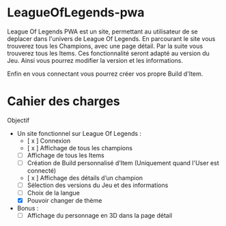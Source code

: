 # LeagueOfLegends-pwa

League Of Legends PWA est un site, permettant au utilisateur de se deplacer dans l'univers de League Of Legends.
En parcourant le site vous trouverez tous les Champions, avec une page détail. Par la suite vous trouverez tous les Items.
Ces fonctionnalité seront adapté au version du Jeu. Ainsi vous pourrez modifier la version et les informations.

Enfin en vous connectant vous pourrez créer vos propre Build d'Item.





# Cahier des charges


Objectif

* Un site fonctionnel sur League Of Legends :
    - [ x ]  Connexion
    - [ x ]	Affichage de tous les champions
    - [ ]	Affichage de tous les Items
    - [ ]	Création de Build personnalisé d’Item (Uniquement quand l'User est connecté)
    - [ x ]	Affichage des détails d’un champion
    - [ ]	Sélection des versions du Jeu et des informations
    - [ ]	Choix de la langue
    - [x]	Pouvoir changer de thème

* Bonus : 
    - [ ]	Affichage du personnage en 3D dans la page détail